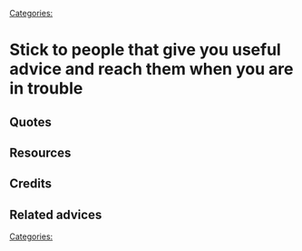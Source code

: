 [Categories:](../Categories/index.md)
# Stick to people that give you useful advice and reach them when you are in trouble

## Quotes

## Resources

## Credits

## Related advices


[Categories:](../Categories/index.md)
